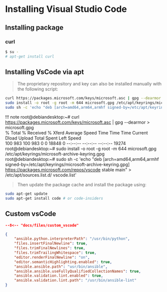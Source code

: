 # Installing Visual Studio Code

## Installing package

### curl

```bash
$ su -
# apt-get install curl
```

## Installing VsCode via apt

> The proprietary repository and key can also be installed manually with the following script:

```bash
curl https://packages.microsoft.com/keys/microsoft.asc | gpg --dearmor > microsoft.gpg
sudo install -o root -g root -m 644 microsoft.gpg /etc/apt/keyrings/microsoft-archive-keyring.gpg
sudo sh -c 'echo "deb [arch=amd64,arm64,armhf signed-by=/etc/apt/keyrings/microsoft-archive-keyring.gpg] https://packages.microsoft.com/repos/vscode stable main" > /etc/apt/sources.list.d/vscode.list'
```

!!! note
    root@debiandesktop:~# curl https://packages.microsoft.com/keys/microsoft.asc | gpg --dearmor > microsoft.gpg  
      % Total    % Received % Xferd  Average Speed   Time    Time     Time  Current  
                                     Dload  Upload   Total   Spent    Left  Speed  
    100   983  100   983    0     0  18848      0 --:--:-- --:--:-- --:--:-- 19274  
    root@debiandesktop:~# sudo install -o root -g root -m 644 microsoft.gpg /etc/apt/keyrings/microsoft-archive-keyring.gpg  
    root@debiandesktop:~# sudo sh -c 'echo "deb [arch=amd64,arm64,armhf signed-by=/etc/apt/keyrings/microsoft-archive-keyring.gpg] https://packages.microsoft.com/repos/vscode stable main" > /etc/apt/sources.list.d/    vscode.list'


> Then update the package cache and install the package using:

```bash
sudo apt-get update
sudo apt-get install code # or code-insiders
```

## Custom vsCode

``` json title=".vscode.setting.json"
--8<-- "docs/files/custom_vscode" 
```

``` json title=".vscode.setting.json"
{
    "ansible.python.interpreterPath": "/usr/bin/python",
    "files.insertFinalNewline": true,
    "files.trimFinalNewlines": true,
    "files.trimTrailingWhitespace": true,
    "editor.renderFinalNewline": "on",
    "editor.semanticHighlighting.enabled": true,
    "ansible.ansible.path": "usr/bin/ansible",
    "ansible.ansible.useFullyQualifiedCollectionNames": true,
    "ansible.validation.lint.enabled": true,
    "ansible.validation.lint.path": "/usr/bin/ansible-lint"
}
```
